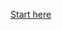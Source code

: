 [Start here](http://nbviewer.jupyter.org/github/Paul-Cavailles/power_electronics_sizing/00_Introduction.ipynb)